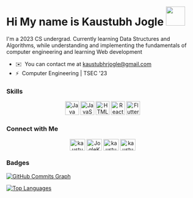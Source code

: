 Hi My name is Kaustubh Jogle <img src="https://media.giphy.com/media/hVa6t0WpoDOk7Pxb7l/giphy.gif" width="50">
===============================

I'm a 2023 CS undergrad. Currently learning Data Structures and Algorithms, while understanding and implementing the fundamentals of computer engineering and learning Web development

* ✉️  You can contact me at [kaustubhrjogle@gmail.com](mailto:kaustubhrjogle@gmail.com)
* ⚡  Computer Engineering | TSEC '23

### Skills

<p align="center">
<a href="https://www.oracle.com/java/" target="_blank" rel="noreferrer"><img src="https://raw.githubusercontent.com/danielcranney/readme-generator/main/public/icons/skills/java-colored.svg" width="36" height="36" alt="Java" /></a>
<a href="https://developer.mozilla.org/en-US/docs/Web/JavaScript" target="_blank" rel="noreferrer"><img src="https://raw.githubusercontent.com/danielcranney/readme-generator/main/public/icons/skills/javascript-colored.svg" width="36" height="36" alt="JavaScript" /></a>
<a href="https://developer.mozilla.org/en-US/docs/Glossary/HTML5" target="_blank" rel="noreferrer"><img src="https://raw.githubusercontent.com/danielcranney/readme-generator/main/public/icons/skills/html5-colored.svg" width="36" height="36" alt="HTML5" /></a>
<a href="https://reactjs.org/" target="_blank" rel="noreferrer"><img src="https://raw.githubusercontent.com/danielcranney/readme-generator/main/public/icons/skills/react-colored.svg" width="36" height="36" alt="React" /></a>
<a href="https://flutter.dev/" target="_blank" rel="noreferrer"><img src="https://raw.githubusercontent.com/danielcranney/readme-generator/main/public/icons/skills/flutter-colored.svg" width="36" height="36" alt="Flutter" /></a>
</p>


### Connect with Me

<p align="center">
<a href="https://dev.to/kaustubhjogle" target="blank"><img align="center" src="https://raw.githubusercontent.com/rahuldkjain/github-profile-readme-generator/master/src/images/icons/Social/devto.svg" alt="kaustubhjogle" height="30" width="40" /></a>
<a href="https://twitter.com/JogleKaustubh" target="blank"><img align="center" src="https://raw.githubusercontent.com/rahuldkjain/github-profile-readme-generator/master/src/images/icons/Social/twitter.svg" alt="JogleKaustubh" height="30" width="40" /></a>
<a href="https://www.linkedin.com/in/kaustubhjogle" target="blank"><img align="center" src="https://raw.githubusercontent.com/rahuldkjain/github-profile-readme-generator/master/src/images/icons/Social/linked-in-alt.svg" alt="kaustubhjogle" height="30" width="40" /></a>
<a href="https://instagram.com/kaustubh_jogle" target="blank"><img align="center" src="https://raw.githubusercontent.com/rahuldkjain/github-profile-readme-generator/master/src/images/icons/Social/instagram.svg" alt="kaustubh_jogle" height="30" width="40" /></a>
</p>

### Badges

<a href="http://www.github.com/Kaustubhjogle"><img src="https://activity-graph.herokuapp.com/graph?username=Kaustubhjogle&bg_color=1c1917&color=ffffff&line=0891b2&point=ffffff&area_color=1c1917&area=true&hide_border=true&custom_title=GitHub%20Commits%20Graph" alt="GitHub Commits Graph" /></a>

<a href="https://github.com/Kaustubhjogle" align="left"><img src="https://github-readme-stats.vercel.app/api/top-langs/?username=Kaustubhjogle&langs_count=10&title_color=3382ed&text_color=ffffff&icon_color=0891b2&bg_color=1c1917&hide_border=true&locale=en&custom_title=Top%20%Languages" alt="Top Languages" /></a>
